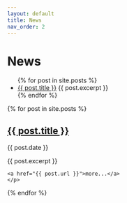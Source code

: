 ```yaml
---
layout: default
title: News
nav_order: 2
---
```


# News

<ul>
  {% for post in site.posts %}
    <li>
      <a href="{{ post.url }}">{{ post.title }}</a>
      {{ post.excerpt }}
    </li>
  {% endfor %}
</ul>



<p>
  {% for post in site.posts %}
    <h2>
      <a href="{{ post.url }}">{{ post.title }}</a>
    </h2>
    <p>
      {{ post.date }}
    </p>
    <p>
      {{ post.excerpt }}
    
    <a href="{{ post.url }}">more...</a>
    </p>
  {% endfor %}
</p>
